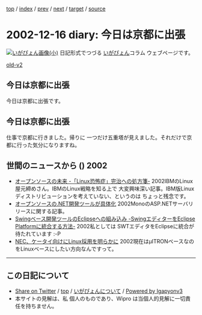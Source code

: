 [top](../index.html) 
 / [index](index.html) 
 / [prev](ig021213.html) 
 / [next](ig021217.html) 
 / [target](http://www.igapyon.jp/igapyon/diary/2002/ig021216.html) 
 / [source](https://github.com/igapyon/diary/blob/master/2002/ig021216.src.md) 

2002-12-16 diary: 今日は京都に出張
=====================================================================================================
[![いがぴょん画像(小)](http://www.igapyon.jp/igapyon/diary/images/iga200306s.jpg "いがぴょん")](http://www.igapyon.jp/igapyon/diary/memo/memoigapyon.html) 日記形式でつづる [いがぴょん](http://www.igapyon.jp/igapyon/diary/memo/memoigapyon.html)コラム ウェブページです。

[old-v2](ig021216-orig.html)

## 今日は京都に出張

今日は京都に出張です。


## 今日は京都に出張

仕事で京都に行きました。帰りに 一つだけ五重塔が見えました。それだけで京都に行った気分になりますね。

## 世間のニュースから () 2002

* [オープンソースの未来 -「Linux恐怖症」完治への処方箋-](http://www.zdnet.co.jp/news/0212/13/ne00_1213frye.html)  2002IBMのLinux屋元締めさん。IBMのLinux戦略を知る上で 大変興味深い記事。IBM版Linuxディストリビューションを考えていない、というのは ちょっと残念です。
* [オープンソースの.NET開発ツールが具体化](http://www.zdnet.co.jp/enterprise/0212/13/epn14.html)  2002MonoのASP.NETサーバリリースに関する記事。
* [Swingベース開発ツールのEclipseへの組み込み -SwingエディターをEclipse Platformに統合する方法-](http://www-6.ibm.com/jp/developerworks/opensource/021213/j_os-swing.html)  2002私としては SWTエディタをEclipseに統合が 待たれています :-P
* [NEC、ケータイ向けにLinux採用を明らかに](http://biztech.nikkeibp.co.jp/wcs/leaf/CID/onair/biztech/elec/222077)  2002現在はμITRONベースなのをLinuxベースにしたい方向なんですって。


----------------------------------------------------------------------------------------------------

## この日記について

* [Share on Twitter](https://twitter.com/intent/tweet?hashtags=igapyon%2Cdiary%2C%E3%81%84%E3%81%8C%E3%81%B4%E3%82%87%E3%82%93&text=%E4%BB%8A%E6%97%A5%E3%81%AF%E4%BA%AC%E9%83%BD%E3%81%AB%E5%87%BA%E5%BC%B5&url=http%3A%2F%2Fwww.igapyon.jp%2Figapyon%2Fdiary%2F2002%2Fig021216.html) / [top](../index.html) / [いがぴょんについて](http://www.igapyon.jp/igapyon/diary/memo/memoigapyon.html) / [Powered by Igapyonv3](https://github.com/igapyon/igapyonv3)
* 本サイトの見解は、私 個人のものであり、Wipro は当個人的見解に一切責任を持ちません。 

